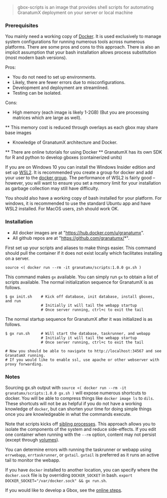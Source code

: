 > gbox-scripts is an image that provides shell scripts for automating GranatumX deployment on your server or local machine



### Prerequisites

You mainly need a working copy of [Docker](http://docker.com). It is used
exclusively to manage system configurations for running numerous tools
across numerous platforms. There are some pros and cons to this approach. 
There is also an implicit assumption that your bash installation allows process substitution (most modern bash versions).

Pros:
* You do not need to set up environments.
* Likely, there are fewer errors due to misconfigurations.
* Development and deployment are streamlined.
* Testing can be isolated.

Cons:
* High memory (each image is likely 1-2GB) (But you are processing matrices which are large as well).

** This memory cost is reduced through overlays as each gbox may share base images
* Knowledge of GranatumX architecture and Docker.

** There are online tutorials for using Docker
** GranatumX has its own SDK for R and python to develop gboxes (containerized units)

If you are on Windows 10 you can install the Windows Insider edition
and set up [WSL2](https://docs.microsoft.com/en-us/windows/wsl/wsl2-install).
It is recommended you create a group for docker and add your user
to the [docker group](https://docs.docker.com/engine/install/linux-postinstall/).
The performance of WSL2 is fairly good &ndash; however, you will want to ensure you set
a memory limit for your installation as garbage collection may still have difficulty.

You should also have a working copy of bash installed for your platform. For windows,
it is recommended to use the standard Ubuntu app and have WSL2 installed. For MacOS users,
zsh should work OK.

### Installation

* All docker images are at "https://hub.docker.com/u/granatumx".
* All github repos are at "https://github.com/granatumx/*".

First set up your scripts and aliases to make things easier. This command should pull the container if
it does not exist locally which facilitates installing on a server.

```
source <( docker run --rm -it granatumx/scripts:1.0.0 gx.sh )
```

This command makes `gx` available. You can simply run `gx` to obtain a list of scripts available.
The normal initialization sequence for GranatumX is as follows.


```
$ gx init.sh	# Kick off database, init database, install gboxes, and run
                # Initially it will tail the webapp startup
                # Once server running, ctrl+c to exit the tail
```

The normal startup sequence for GranatumX after it was initialized is as follows.


```
$ gx run.sh    	# Will start the database, taskrunner, and webapp
                # Initially it will tail the webapp startup
                # Once server running, ctrl+c to exit the tail

# Now you should be able to navigate to http://localhost:34567 and see GranatumX running.
# If you would like to enable ssl, use apache or other webserver with proxy forwarding.
```

### Notes

Sourcing gx.sh output with `source <( docker run --rm -it granatumx/scripts:1.0.0 gx.sh )` will expose
numerous shortcuts to docker. You will be able to compress things like `docker image ls` to `dils`.
These shortcuts will not be as helpful if you do not have a working knowledge of `docker`, but can
shorten your time for doing simple things once you are knowledgeable in what the commands execute.

Note that scripts kicks off 
[sibling processes](https://medium.com/@andreacolangelo/sibling-docker-container-2e664858f87a).
This approach allows you to isolate the components of the system and reduce side-effects. If you
edit one container when running with the `--rm` option, content may not persist (except through 
[volumes](https://docs.docker.com/storage/volumes/)). 

You can determine errors with running the taskrunner or webapp using `errwebapp`, `errtaskrunner`,
or `gxtail`. `gxtail` is preferred as it runs an active tail to monitor the webapp.

If you have `docker` installed to another location, you can specify where the `docker.sock` file is
by overriding `DOCKER_SOCKET` in bash. `export DOCKER_SOCKET="/var/docker.sock" && gx run.sh`.

If you would like to develop a Gbox, see the [online steps](https://docs.google.com/document/d/1XxFoXasQeeJXH_gnwLYvDtPo16DCwLdeo4nidDH4WsI/view).

